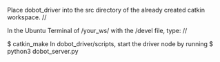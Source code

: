 Place dobot_driver into the src directory of the already created catkin workspace.  //

In the Ubuntu Terminal of /your_ws/ with the /devel file, type: //

$ catkin_make
In dobot_driver/scripts, start the driver node by running
$ python3 dobot_server.py
